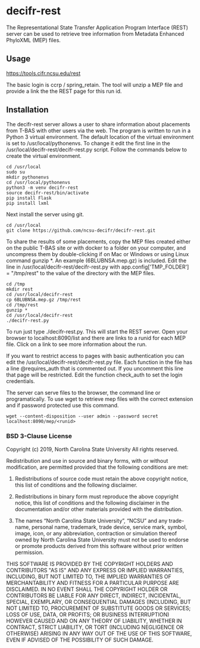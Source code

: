 # decifr-rest

The Representational State Transfer Application Program Interface (REST) server can be used to retrieve tree information from Metadata Enhanced PhyloXML (MEP) files.

## Usage

https://tools.cifr.ncsu.edu/rest

The basic login is ccrp / spring_retain. The tool will unzip a MEP file and provide a link the the REST page for this run id.

## Installation

The decifr-rest server allows a user to share information about placements from T-BAS with other users via the web. The program is written to run in a Python 3 virtual environment. The default location of the virtual environment is set to /usr/local/pythonenvs. To change it edit the first line in the /usr/local/decifr-rest/decifr-rest.py script. Follow the commands below to create the virtual environment.

```
cd /usr/local
sudo su
mkdir pythonenvs
cd /usr/local/pythonenvs
python3 -m venv decifr-rest
source decifr-rest/bin/activate
pip install Flask
pip install lxml
```
Next install the server using git.

```
cd /usr/local
git clone https://github.com/ncsu-decifr/decifr-rest.git
```
To share the results of some placements, copy the MEP files created either on the public T-BAS site or with docker to a folder on your computer, and uncompress them by double-clicking if on Mac or Windows or using Linux command gunzip *. An example (6BLUBNSA.mep.gz) is included. Edit the line in /usr/local/decifr-rest/decifr-rest.py with app.config['TMP_FOLDER'] = "/tmp/rest" to the value of the directory with the MEP files.
```
cd /tmp
mkdir rest
cd /usr/local/decifr-rest
cp 6BLUBNSA.mep.gz /tmp/rest
cd /tmp/rest
gunzip *
cd /usr/local/decifr-rest
./decifr-rest.py

```
To run just type ./decifr-rest.py. This will start the REST server. Open your browser to localhost:8090/list and there are links to a runid for each MEP file. Click on a link to see more information about the run.

If you want to restrict access to pages with basic authentication you can edit the /usr/local/decifr-rest/decifr-rest.py file. Each function in the file has a line @requires_auth that is commented out. If you uncomment this line that page will be restricted. Edit the function check_auth to set the login credentials.

The server can serve files to the browser, the command line or programatically. To use wget to retrieve mep files with the correct extension and if password protected use this command.

```
wget --content-disposition --user admin --password secret localhost:8090/mep/<runid>
```

### BSD 3-Clause License

Copyright (c) 2019, North Carolina State University
All rights reserved.

Redistribution and use in source and binary forms, with or without modification, are permitted provided that the following conditions are met:

1. Redistributions of source code must retain the above copyright notice, this list of conditions and the following disclaimer.

2. Redistributions in binary form must reproduce the above copyright notice, this list of conditions and the following disclaimer in the documentation and/or other materials provided with the distribution.

3. The names “North Carolina State University”, “NCSU” and any trade-name, personal name, trademark, trade device, service mark, symbol, image, icon, or any abbreviation, contraction or simulation thereof owned by North Carolina State University must not be used to endorse or promote products derived from this software without prior written permission.

THIS SOFTWARE IS PROVIDED BY THE COPYRIGHT HOLDERS AND CONTRIBUTORS "AS IS" AND ANY EXPRESS OR IMPLIED WARRANTIES, INCLUDING, BUT NOT LIMITED TO, THE IMPLIED WARRANTIES OF MERCHANTABILITY AND FITNESS FOR A PARTICULAR PURPOSE ARE DISCLAIMED. IN NO EVENT SHALL THE COPYRIGHT HOLDER OR CONTRIBUTORS BE LIABLE FOR ANY DIRECT, INDIRECT, INCIDENTAL, SPECIAL, EXEMPLARY, OR CONSEQUENTIAL DAMAGES (INCLUDING, BUT NOT LIMITED TO, PROCUREMENT OF SUBSTITUTE GOODS OR SERVICES; LOSS OF USE, DATA, OR PROFITS; OR BUSINESS INTERRUPTION) HOWEVER CAUSED AND ON ANY THEORY OF LIABILITY, WHETHER IN CONTRACT, STRICT LIABILITY, OR TORT (INCLUDING NEGLIGENCE OR OTHERWISE) ARISING IN ANY WAY OUT OF THE USE OF THIS SOFTWARE, EVEN IF ADVISED OF THE POSSIBILITY OF SUCH DAMAGE.


